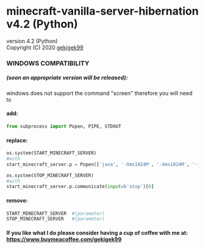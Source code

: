 # minecraft-vanilla-server-hibernation v4.2 (Python)
version 4.2 (Python)<br/>
Copyright (C) 2020 [gekigek99](https://github.com/gekigek)<br/>

### WINDOWS COMPATIBILITY
##### (soon an appropriate version will be released):
windows does not support the command "screen" therefore you will need to
#### add:
```Python
from subprocess import Popen, PIPE, STDOUT
```
#### replace:
```Python
os.system(START_MINECRAFT_SERVER)
#with
start_minecraft_server.p = Popen(['java', '-Xmx1024M', '-Xms1024M', '-jar', 'server.jar', 'nogui'], stdout=PIPE, stdin=PIPE, stderr=STDOUT)
```
```Python
os.system(STOP_MINECRAFT_SERVER)
#with
start_minecraft_server.p.communicate(input=b'stop')[0]
```
#### remove:
```Python
START_MINECRAFT_SERVER	#(parameter)
STOP_MINECRAFT_SERVER	#(parameter)
```

#### If you like what I do please consider having a cup of coffee with me at: https://www.buymeacoffee.com/gekigek99
